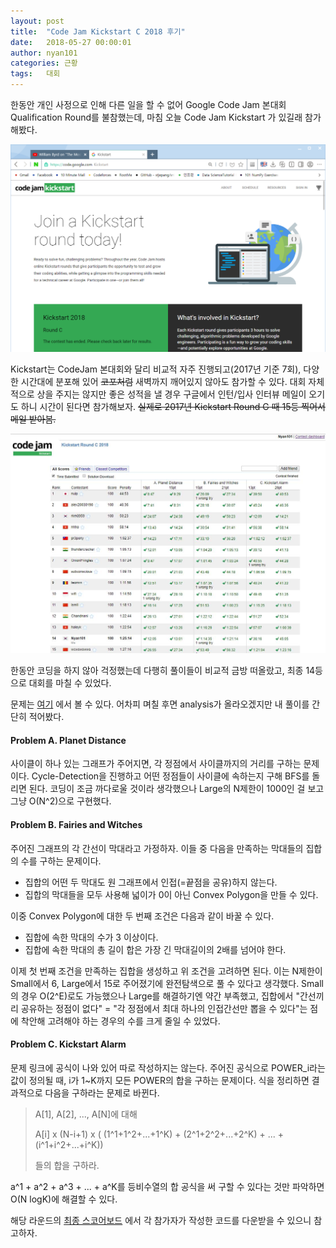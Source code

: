 ```yaml
---
layout: post
title:  "Code Jam Kickstart C 2018 후기"
date:   2018-05-27 00:00:01
author: nyan101
categories: 근황
tags:	대회
---
```




한동안 개인 사정으로 인해 다른 일을 할 수 없어 Google Code Jam 본대회 Qualification Round를 불참했는데, 마침 오늘 Code Jam Kickstart 가 있길래 참가해봤다. 

<img src="/assets/images/2018/05/kickstart-title.png" width="800px">





Kickstart는 CodeJam 본대회와 달리 비교적 자주 진행되고(2017년 기준 7회), 다양한 시간대에 분포해 있어 ~~코포처럼~~ 새벽까지 깨어있지 않아도 참가할 수 있다. 대회 자체적으로 상을 주지는 않지만 좋은 성적을 낼 경우 구글에서 인턴/입사 인터뷰 메일이 오기도 하니 시간이 된다면 참가해보자. ~~실제로 2017년 Kickstart Round G 때 15등 찍어서 메일 받아봄.~~



<img src="/assets/images/2018/05/kickstart-scoreboard.jpg" width="800px">





한동안 코딩을 하지 않아 걱정했는데 다행히 풀이들이 비교적 금방 떠올랐고, 최종 14등으로 대회를 마칠 수 있었다.

문제는 [여기](https://code.google.com/codejam/contest/4384486/dashboard) 에서 볼 수 있다. 어차피 며칠 후면 analysis가 올라오겠지만 내 풀이를 간단히 적어봤다.

#### Problem A. Planet Distance

사이클이 하나 있는 그래프가 주어지면, 각 정점에서 사이클까지의 거리를 구하는 문제이다. Cycle-Detection을 진행하고 어떤 정점들이 사이클에 속하는지 구해 BFS를 돌리면 된다. 코딩이 조금 까다로울 것이라 생각했으나 Large의 N제한이 1000인 걸 보고 그냥 O(N^2)으로 구현했다.

#### Problem B. Fairies and Witches

주어진 그래프의 각 간선이 막대라고 가정하자. 이들 중 다음을 만족하는 막대들의 집합의 수를 구하는 문제이다.

* 집합의 어떤 두 막대도 원 그래프에서 인접(=끝점을 공유)하지 않는다.
* 집합의 막대들을 모두 사용해 넓이가 0이 아닌 Convex Polygon을 만들 수 있다.

이중 Convex Polygon에 대한 두 번째 조건은 다음과 같이 바꿀 수 있다.

* 집합에 속한 막대의 수가 3 이상이다.
* 집합에 속한 막대의 총 길이 합은 가장 긴 막대길이의 2배를 넘어야 한다.

이제 첫 번째 조건을 만족하는 집합을 생성하고 위 조건을 고려하면 된다. 이는 N제한이 Small에서 6, Large에서 15로 주어졌기에 완전탐색으로 풀 수 있다고 생각했다. Small의 경우 O(2^E)로도 가능했으나 Large를 해결하기엔 약간 부족했고, 집합에서 "간선끼리 공유하는 정점이 없다" =  "각 정점에서 최대 하나의 인접간선만 뽑을 수 있다"는 점에 착안해 고려해야 하는 경우의 수를 크게 줄일 수 있었다.

#### Problem C. Kickstart Alarm

문제 링크에 공식이 나와 있어 따로 작성하지는 않는다. 주어진 공식으로 POWER_i라는 값이 정의될 때, i가 1~K까지 모든 POWER의 합을 구하는 문제이다. 식을 정리하면 결과적으로 다음을 구하라는 문제로 바뀐다.

> A[1], A[2], ..., A[N]에 대해
>
> A[i] x (N-i+1) x ( (1^1+1^2+...+1^K) + (2^1+2^2+...+2^K) + ... + (i^1+i^2+...+i^K))
>
> 들의 합을 구하라.

a^1 + a^2 + a^3 + ... + a^K를 등비수열의 합 공식을 써 구할 수 있다는 것만 파악하면 O(N logK)에 해결할 수 있다.



해당 라운드의 [최종 스코어보드](https://code.google.com/codejam/contest/4384486/scoreboard?c=4384486#vt=1&vf=1) 에서 각 참가자가 작성한 코드를 다운받을 수 있으니 참고하자.